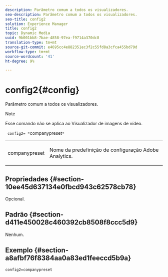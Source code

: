 ```yaml
---
description: Parâmetro comum a todos os visualizadores.
seo-description: Parâmetro comum a todos os visualizadores.
seo-title: config2
solution: Experience Manager
title: config2
topic: Dynamic Media
uuid: 9b001bb8-7bae-4858-97ea-f9714a370dc8
translation-type: tm+mt
source-git-commit: e4695cc4e882351ec3f2c55fd8a3cfca455bd79d
workflow-type: tm+mt
source-wordcount: '41'
ht-degree: 9%

---
```



# config2{#config}

Parâmetro comum a todos os visualizadores.

>[!NOTE]
>
>Esse comando não se aplica ao Visualizador de imagens de vídeo.

` config2= *`companypreset`*`

<table id="table_9B98C97485DD4DEB8A6ECBCE8DF6B886"> 
 <tbody> 
  <tr> 
   <td colname="col1"> <p> <span class="codeph"> <span class="varname"> companypreset</span> </span> </p> </td> 
   <td colname="col2"> <p> Nome da predefinição de configuração <span class="keyword"> Adobe Analytics</span>. </p> </td> 
  </tr> 
 </tbody> 
</table>

## Propriedades {#section-10ee45d637134e0fbcd943c62578cb78}

Opcional.

## Padrão {#section-d411e450028c460392cb8508f8ccc5d9}

Nenhum.

## Exemplo {#section-a8afbf76f8384aa0a83ed1feeccd5b9a}

```
config2=companypreset
```

